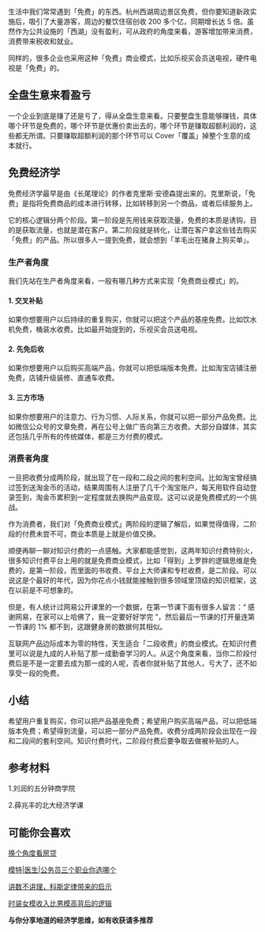 生活中我们常常遇到「免费」的东西。杭州西湖周边景区免费，但你要知道新政实施后，吸引了大量游客，周边的餐饮住宿创收 200 多个亿，同期增长达 5 倍。虽然作为公共设施的「西湖」没有盈利，可从政府的角度来看，游客增加带来消费，消费带来税收和就业。

同样的，很多企业也采用这种「免费」商业模式，比如乐视买会员送电视，硬件电视是「免费」的。

## 全盘生意来看盈亏
一个企业到底是赚了还是亏了，得从全盘生意来看。只要整盘生意能够赚钱，具体哪个环节是免费的，哪个环节是优惠价卖出去的，哪个环节是赚取超额利润的，这些都无所谓。只要赚取超额利润的那个环节可以 Cover「覆盖」掉整个生意的成本就行。

## 免费经济学
免费经济学最早是由《长尾理论》的作者克里斯·安德森提出来的。克里斯说，「免费」是指将免费商品的成本进行转移，比如转移到另一个商品，或者后续服务上。

它的核心逻辑分两个阶段。第一阶段是先用钱来获取流量，免费的本质是诱钩，目的是获取流量，也就是潜在客户。第二阶段就是转化，让潜在客户拿这些钱去购买「免费」的产品。所以很多人一提到免费，就会想到「羊毛出在猪身上狗买单」。

### 生产者角度
我们先站在生产者角度来看，一般有哪几种方式来实现「免费商业模式」的。

#### 1. 交叉补贴
如果你想要用户以后持续的重复购买，你就可以把这个产品的基座免费。比如饮水机免费，桶装水收费。比如最开始提到的，乐视买会员送电视。

#### 2. 先免后收
如果你想要用户以后购买高端产品，你就可以把低端版本免费。比如淘宝店铺注册免费，店铺升级装修、直通车收费。

#### 3. 三方市场
如果你想要用户的注意力、行为习惯、人际关系，你就可以把一部分产品免费。比如微信公众号的文章免费，再在公号上做广告向第三方收费。大部分自媒体，其实还包括几乎所有的传统媒体，都是三方付费的模式。

### 消费者角度
一旦把收费分成两阶段，就出现了在一段和二段之间的套利空间。比如淘宝曾经搞过签到送淘金币的活动，结果周围有人注册了几千个淘宝账户，每天用软件自动登录签到，淘金币累积到一定程度就去换购产品变现。这可以说是免费模式的一个挑战。

作为消费者，我们对「免费商业模式」两阶段的逻辑了解后，如果觉得值得，二阶段的付费未尝不可，商业本质是上就是价值交换。

顺便再聊一聊对知识付费的一点感触。大家都能感觉到，这两年知识付费特别火，很多知识付费平台上用的就是免费商业模式，比如「得到」上罗胖的逻辑思维是免费的，是第一阶段，而里面的书收费、平台上大师课和专栏收费，是二阶段。可以说这是个最好的年代，因为你花点小钱就能接触到很多领域里顶级的知识框架，这在以前是不可想象的。

但是，有人统计过网易公开课里的一个数据，在第一节课下面有很多人留言：“ 感谢网易，在家可以上哈佛了，我一定要好好学完 ”，然后最后一节课的打开量连第一节课的 1% 都不到，这跟健身房的数据何其相似。

互联网产品边际成本为零的特性，天生适合「二段收费」的商业模式。在知识付费里可以说是九成的人补贴了那一成勤奋学习的人。从这个角度来看，当你二阶段付费后是不是一定要去成为那一成的人呢，否者你就补贴了其他人，亏大了，还不如享受一段的免费。

## 小结

希望用户重复购买，你可以把产品基座免费；希望用户购买高端产品，可以把低端版本免费；希望得到流量，可以把一部分产品免费。收费分成两阶段会出现在一段和二段间的套利空间。知识付费时代，二阶段付费后要争取去做被补贴的人。

## 参考材料

1.刘润的五分钟商学院

2.薛兆丰的北大经济学课


## 可能你会喜欢
[换个角度看房贷](https://mp.weixin.qq.com/s/bPpGOr_puIoJnJYtk8GFiQ)

[模特|医生|公务员三个职业你选哪个](https://mp.weixin.qq.com/s/-JRRhPYMo81bwKnr0pPI5g)

[讲数不讲理，科斯定律带来的启示](https://mp.weixin.qq.com/s/5C_iUVV1DZ4yENpymgMWWA)

[时装女模收入比男模高背后的逻辑](https://mp.weixin.qq.com/s/jEOAKRHjEGhHkRwG9e6Png)

**与你分享地道的经济学思维，如有收获请多推荐**